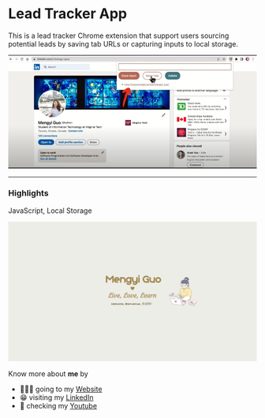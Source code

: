 # Lead Tracker App

This is a lead tracker Chrome extension that support users sourcing potential leads by saving tab URLs or capturing inputs to local storage.

![Lead Tracker Pic](/lead%20tracker.jpg)

---

### Highlights

JavaScript, Local Storage

![Mengyi Cartoon Pic](/Live,%20Love,%20Learn.png)

Know more about **me** by

- 🙋🏻‍♀️ going to my [Website](https://mengyig.github.io/#)
- 😁 visiting my [LinkedIn](https://www.linkedin.com/in/mengyi-guo/)
- 🎥 checking my [Youtube](https://www.youtube.com/channel/UCu7Q8pfeEvjgTxVyj7YVxHw)
